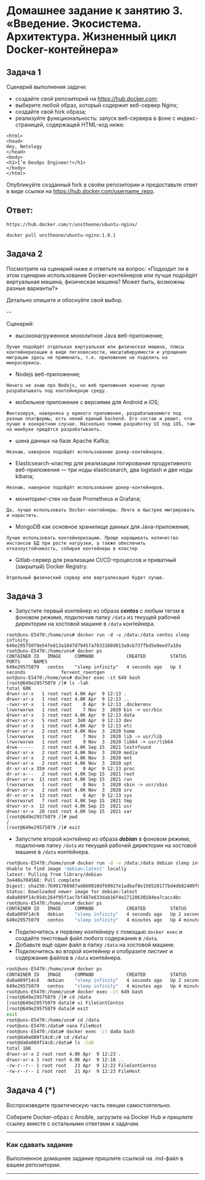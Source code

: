 # Домашнее задание к занятию 3. «Введение. Экосистема. Архитектура. Жизненный цикл Docker-контейнера»## Задача 1Сценарий выполнения задачи:- создайте свой репозиторий на https://hub.docker.com;- выберите любой образ, который содержит веб-сервер Nginx;- создайте свой fork образа;- реализуйте функциональность:запуск веб-сервера в фоне с индекс-страницей, содержащей HTML-код ниже:```<html><head>Hey, Netology</head><body><h1>I’m DevOps Engineer!</h1></body></html>```Опубликуйте созданный fork в своём репозитории и предоставьте ответ в виде ссылки на https://hub.docker.com/username_repo.## Ответ:~~~https://hub.docker.com/r/unstheone/ubuntu-nginx/~~~```commandlinedocker pull unstheone/ubuntu-nginx:1.0.1```## Задача 2Посмотрите на сценарий ниже и ответьте на вопрос:«Подходит ли в этом сценарии использование Docker-контейнеров или лучше подойдёт виртуальная машина, физическая машина? Может быть, возможны разные варианты?»Детально опишите и обоснуйте свой выбор.--Сценарий:- высоконагруженное монолитное Java веб-приложение;~~~Лучше подойдёт отдельная виртуальная или физическая машина, плюсы контейнеризации в виде легковесности, масштабируемости и упрощения миграции здесь не применить, т.к. приложение не поделить на микросервисы.  ~~~- Nodejs веб-приложение;~~~Ничего не знаю про Nodejs, но веб приложения конечно лучше разрабатывать под контейнерную среду.~~~- мобильное приложение c версиями для Android и iOS;~~~Фантазируя, наверняка у единого приложения, разрабатываемого под разные платформы, есть некий единый backend. Его состав и решит, что лучше в конкретном случае. Насколько помню разработку UI под iOS, там на макбуке придётся разрабатываеть.~~~- шина данных на базе Apache Kafka;~~~Незнаю, наверное подойдёт использование докер-контейнеров.~~~- Elasticsearch-кластер для реализации логирования продуктивного веб-приложения — три ноды elasticsearch, два logstash и две ноды kibana;~~~Незнаю, наверное подойдёт использование докер-контейнеров.~~~- мониторинг-стек на базе Prometheus и Grafana;~~~Да, лучше использовать Docker-контейнеры. Лечге и быстрее мигрировать и нарастить.~~~- MongoDB как основное хранилище данных для Java-приложения;~~~Лучше использовать контейнеризацию. Проще наращивать количество инстансов БД при росте нагрузки, а также обеспечить отказоустойчивость, собирая контейнеры в кластер~~~- Gitlab-сервер для реализации CI/CD-процессов и приватный (закрытый) Docker Registry.~~~Отдельный физический сервер или виртуализация будет лучше.~~~## Задача 3- Запустите первый контейнер из образа ***centos*** c любым тегом в фоновом режиме, подключив папку ```/data``` из текущей рабочей директории на хостовой машине в ```/data``` контейнера.~~~root@uns-E5470:/home/uns# docker run -d -v /data:/data centos sleep infinity649e29575079e54fe813a1847d79457a7033160d013a9cb737fbd5e8eed7a10aroot@uns-E5470:/home/uns# docker psCONTAINER ID   IMAGE     COMMAND            CREATED         STATUS         PORTS     NAMES649e29575079   centos    "sleep infinity"   4 seconds ago   Up 3 seconds             fervent_roentgenoot@uns-E5470:/home/uns# docker exec -it 649 bash [root@649e29575079 /]# ls -lahtotal 60Kdrwxr-xr-x   1 root root 4.0K Apr  9 12:13 .drwxr-xr-x   1 root root 4.0K Apr  9 12:13 ..-rwxr-xr-x   1 root root    0 Apr  9 12:13 .dockerenvlrwxrwxrwx   1 root root    7 Nov  3  2020 bin -> usr/bindrwxr-xr-x   2 root root 4.0K Apr  9 12:13 datadrwxr-xr-x   5 root root  340 Apr  9 12:13 devdrwxr-xr-x   1 root root 4.0K Apr  9 12:13 etcdrwxr-xr-x   2 root root 4.0K Nov  3  2020 homelrwxrwxrwx   1 root root    7 Nov  3  2020 lib -> usr/liblrwxrwxrwx   1 root root    9 Nov  3  2020 lib64 -> usr/lib64drwx------   2 root root 4.0K Sep 15  2021 lost+founddrwxr-xr-x   2 root root 4.0K Nov  3  2020 mediadrwxr-xr-x   2 root root 4.0K Nov  3  2020 mntdrwxr-xr-x   2 root root 4.0K Nov  3  2020 optdr-xr-xr-x 359 root root    0 Apr  9 12:13 procdr-xr-x---   2 root root 4.0K Sep 15  2021 rootdrwxr-xr-x  11 root root 4.0K Sep 15  2021 runlrwxrwxrwx   1 root root    8 Nov  3  2020 sbin -> usr/sbindrwxr-xr-x   2 root root 4.0K Nov  3  2020 srvdr-xr-xr-x  13 root root    0 Apr  9 12:13 sysdrwxrwxrwt   7 root root 4.0K Sep 15  2021 tmpdrwxr-xr-x  12 root root 4.0K Sep 15  2021 usrdrwxr-xr-x  20 root root 4.0K Sep 15  2021 var[root@649e29575079 /]# pwd/[root@649e29575079 /]# exit~~~- Запустите второй контейнер из образа ***debian*** в фоновом режиме, подключив папку ```/data``` из текущей рабочей директории на хостовой машине в ```/data``` контейнера.```bashroot@uns-E5470:/home/uns# docker run -d -v /data:/data debian sleep infinityUnable to find image 'debian:latest' locallylatest: Pulling from library/debian3e440a704568: Pull complete Digest: sha256:7b991788987ad860810df60927e1adbaf8e156520177bd4db82409f81dd3b721Status: Downloaded newer image for debian:latestda0a089f14c85dc264f95f1ac7bf487e633dab16f4e27120630184ea7cacc4bcroot@uns-E5470:/home/uns# docker psCONTAINER ID   IMAGE     COMMAND            CREATED         STATUS         PORTS     NAMESda0a089f14c8   debian    "sleep infinity"   4 seconds ago   Up 2 seconds             dazzling_satoshi649e29575079   centos    "sleep infinity"   4 minutes ago   Up 4 minutes             fervent_roentgen```- Подключитесь к первому контейнеру с помощью ```docker exec``` и создайте текстовый файл любого содержания в ```/data```.- Добавьте ещё один файл в папку ```/data``` на хостовой машине.- Подключитесь во второй контейнер и отобразите листинг и содержание файлов в ```/data``` контейнера.```bashroot@uns-E5470:/home/uns# docker psCONTAINER ID   IMAGE     COMMAND            CREATED         STATUS         PORTS     NAMESda0a089f14c8   debian    "sleep infinity"   4 seconds ago   Up 2 seconds             dazzling_satoshi649e29575079   centos    "sleep infinity"   4 minutes ago   Up 4 minutes             fervent_roentgenroot@uns-E5470:/home/uns# docker exec -it 649 bash [root@649e29575079 /]# cd /data[root@649e29575079 data]# vi FileContCentos [root@649e29575079 data]# exitexitroot@uns-E5470:/home/uns# cd /dataroot@uns-E5470:/data# nano FileHostroot@uns-E5470:/data# docker exec -it da0a bash root@da0a089f14c8:/# cd /data/root@da0a089f14c8:/data# ls -lahtotal 16Kdrwxr-xr-x 2 root root 4.0K Apr  9 12:23 .drwxr-xr-x 1 root root 4.0K Apr  9 12:18 ..-rw-r--r-- 1 root root   23 Apr  9 12:22 FileContCentos-rw-r--r-- 1 root root   21 Apr  9 12:23 FileHost ```## Задача 4 (*)Воспроизведите практическую часть лекции самостоятельно.Соберите Docker-образ с Ansible, загрузите на Docker Hub и пришлите ссылку вместе с остальными ответами к задачам.---### Как cдавать заданиеВыполненное домашнее задание пришлите ссылкой на .md-файл в вашем репозитории.---